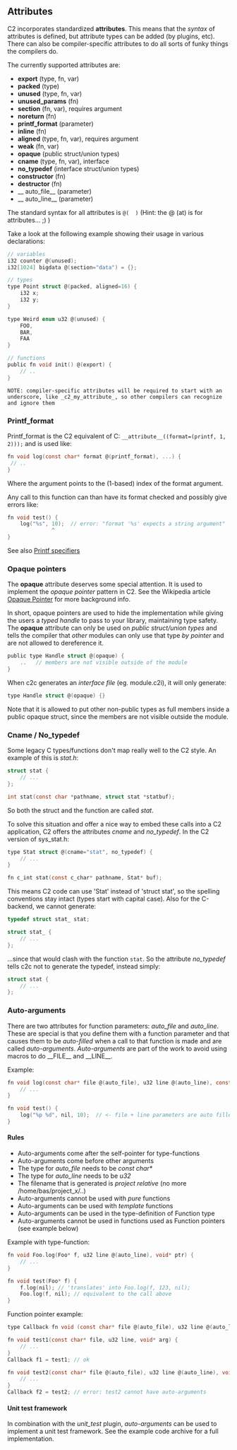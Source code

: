 ## Attributes

C2 incorporates standardized __attributes__. This means that the *syntax* of attributes is
defined, but attribute types can be added (by plugins, etc). There can also be compiler-specific
attributes to do all sorts of funky things the compilers do.

The currently supported attributes are:

* __export__ (type, fn, var)
* __packed__ (type)
* __unused__ (type, fn, var)
* __unused_params__ (fn)
* __section__ (fn, var), requires argument
* __noreturn__ (fn)
* __printf_format__ (parameter)
* __inline__ (fn)
* __aligned__ (type, fn, var), requires argument
* __weak__ (fn, var)
* __opaque__ (public struct/union types)
* __cname__ (type, fn, var), interface
* __no_typedef__ (interface struct/union types)
* __constructor__ (fn)
* __destructor__ (fn)
* __ auto_file__ (parameter)
* __ auto_line__ (parameter)

The standard syntax for all attributes is `@(  )`  (Hint: the @ (at) is for attributes... ;) )

Take a look at the following example showing their usage in various declarations:

```c
// variables
i32 counter @(unused);
i32[1024] bigdata @(section="data") = {};

// types
type Point struct @(packed, aligned=16) {
    i32 x;
    i32 y;
}

type Weird enum u32 @(unused) {
    FOO,
    BAR,
    FAA
}

// functions
public fn void init() @(export) {
    // ..
}
```

`NOTE: compiler-specific attributes will be required to start with an underscore,
like _c2_my_attribute_, so other compilers can recognize and ignore them`

### Printf_format

Printf_format is the C2 equivalent of C:
```__attribute__((format=(printf, 1, 2)));``` and is used like:

```c
fn void log(const char* format @(printf_format), ...) {
 // ..
}

```

Where the argument points to the (1-based) index of the format argument.

Any call to this function can than have its format checked and possibly give errors like:

```c
fn void test() {
    log("%s", 10);  // error: "format '%s' expects a string argument"
              ^
}

```

See also [Printf specifiers](../language/printf_specifiers/)


### Opaque pointers

The __opaque__ attribute deserves some special attention. It is used to implement
the *opaque pointer* pattern in C2. See the Wikipedia article
[Opaque Pointer](https://en.wikipedia.org/wiki/Opaque_pointer) for more background info.

In short, opaque pointers are used to hide the implementation while giving the users
a *typed handle* to
pass to your library, maintaining type safety. The __opaque__ attribute can only
be used on *public struct/union types* and tells the compiler that *other*
modules can only use that type *by pointer* and are not allowed to dereference it.

```c
public type Handle struct @(opaque) {
    ..   // members are not visible outside of the module
}
```

When c2c generates an *interface file* (eg. module.c2i), it will only generate:
```c
type Handle struct @(opaque) {}
```

Note that it is allowed to put other non-public types as full members inside
a public opaque struct, since the members are not visible outside the module.


### Cname / No\_typedef
Some legacy C types/functions don't map really well to the C2 style. An example
of this is _stat.h_:

```c
struct stat {
    // ...
};

int stat(const char *pathname, struct stat *statbuf);
```

So both the struct and the function are called _stat_.

To solve this situation and offer a nice way to embed these calls into a C2 application,
C2 offers the attributes *cname* and *no_typedef*. In the C2 version of sys\_stat.h:

```c
type Stat struct @(cname="stat", no_typedef) {
    // ...
}

fn c_int stat(const c_char* pathname, Stat* buf);
```

This means C2 code can use 'Stat' instead of 'struct stat', so the spelling conventions
stay intact (types start with capital case). Also for the C-backend, we cannot generate:
```c
typedef struct stat_ stat;

struct stat_ {
    // ...
};
```
...since that would clash with the function `stat`. So the attribute *no_typedef* tells c2c not
to generate the typedef, instead simply:
```c
struct stat {
    // ...
};
```

### Auto-arguments

There are two attributes for function parameters: *auto_file* and *auto_line*.
These are special is that you define them with a function parameter and that causes
them to be _auto-filled_ when a call to that function is made and are called *auto-arguments*.
*Auto-arguments* are part of the work to avoid using macros to do \_\_FILE\_\_ and \_\_LINE\_\_.

Example:
```c
fn void log(const char* file @(auto_file), u32 line @(auto_line), const char* fmt, ...) {
    // ...
}

fn void test() {
    log("%p %d", nil, 10);  // <- file + line parameters are auto filled
}
```

#### Rules

- Auto-arguments come after the self-pointer for type-functions
- Auto-arguments come before other arguments
- The type for _auto\_file_ needs to be _const char*_
- The type for _auto\_line_ needs to be _u32_
- The filename that is generated is *project relative* (no more /home/bas/project_x/..)
- Auto-arguments cannot be used with _pure_ functions
- Auto-arguments can be used with _template_ functions
- Auto-arguments can be used in the type-definition of Function type
- Auto-arguments cannot be used in functions used as Function pointers (see example below)


Example with type-function:
```c
fn void Foo.log(Foo* f, u32 line @(auto_line), void* ptr) {
    // ...
}

fn void test(Foo* f) {
    f.log(nil); // 'translates' into Foo.log(f, 123, nil);
    Foo.log(f, nil); // equivalent to the call above
}
```

Function pointer example:

```c
type Callback fn void (const char* file @(auto_file), u32 line @(auto_line), void* arg);

fn void test1(const char* file, u32 line, void* arg) {
    // ...
}
Callback f1 = test1; // ok

fn void test2(const char* file @(auto_file), u32 line @(auto_line), void* arg) {
    // ...
}
Callback f2 = test2; // error: test2 cannot have auto-arguments
```

#### Unit test framework ####
In combination with the *unit_test* plugin, _auto-arguments_ can be used to implement a unit test framework.
See the example code archive for a full implementation.


